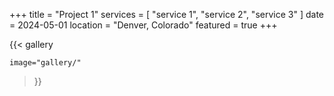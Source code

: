 +++
title = "Project 1"
services = [ "service 1", "service 2", "service 3" ]
date = 2024-05-01
location = "Denver, Colorado"
featured = true
+++

{{< gallery

    image="gallery/"

>}}
